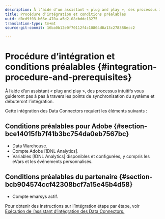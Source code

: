 ```yaml
---
description: À l’aide d’un assistant « plug and play », des processus intuitifs vous guideront pas à pas à travers les points de synchronisation du système et débuteront l’intégration.
title: Procédure d’intégration et conditions préalables
uuid: d0cd9f08-b66e-470a-a5d2-08cbddc18275
translation-type: tm+mt
source-git-commit: 16ba0b12e0f70112f4c10804d0a13c278388ecc2

---
```



# Procédure d’intégration et conditions préalables {#integration-procedure-and-prerequisites}

À l’aide d’un assistant « plug and play », des processus intuitifs vous guideront pas à pas à travers les points de synchronisation du système et débuteront l’intégration.

Cette intégration des Data Connectors requiert les éléments suivants :

## Conditions préalables pour Adobe {#section-bce14015fb7f41b3bc754da0eb7567bc}

* Data Warehouse.
* Compte Adobe [!DNL Analytics].
* Variables [!DNL Analytics] disponibles et configurées, y compris les eVars et les événements personnalisés.

## Conditions préalables du partenaire {#section-bcb904574ccf42308bcf7a15e45b4d58}

* Compte emarsys actif.

Pour obtenir des instructions sur l’intégration étape par étape, voir [Exécution de l’assistant d’intégration des Data Connectors.](/help/import/data-connectors/emarsys-overview/emarsys-wizard.md)
